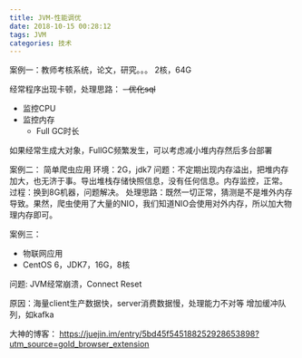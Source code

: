 ```yaml
---
title: JVM-性能调优
date: 2018-10-15 00:28:12
tags: JVM
categories: 技术
---
```


案例一：教师考核系统，论文，研究。。。
2核，64G

经常程序出现卡顿，处理思路：
~~- 优化sql~~

- 监控CPU
- 监控内存
    - Full GC时长

如果经常生成大对象，FullGC频繁发生，可以考虑减小堆内存然后多台部署


案例二：
简单爬虫应用
环境：2G，jdk7
问题：不定期出现内存溢出，把堆内存加大，也无济于事。导出堆栈存储快照信息，没有任何信息。内存监控，正常。
过程：换到8G机器，问题解决。
处理思路：既然一切正常，猜测是不是堆外内存导致。果然，爬虫使用了大量的NIO，我们知道NIO会使用对外内存，所以加大物理内存即可。


案例三：
- 物联网应用
- CentOS 6，JDK7，16G，8核

问题: JVM经常崩溃，Connect Reset

原因：海量client生产数据快，server消费数据慢，处理能力不对等
增加缓冲队列，如kafka

大神的博客：
https://juejin.im/entry/5bd45f545188252928653898?utm_source=gold_browser_extension